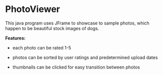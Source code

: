 # PhotoViewer
This java program uses JFrame to showcase to sample photos, which happen to be beautiful stock images of dogs.

**Features:**

- each photo can be rated 1-5

- photos can be sorted by user ratings and predetermined upload dates

- thumbnails can be clicked for easy transition between photos


